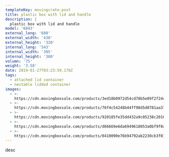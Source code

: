 ```yaml
---
templateKey: movingcrate-post
title: plastic box with lid and handle
description: |
  plastic box with lid and handle
model: '6843'
external_long: '680'
external_width: '430'
external_height: '320'
internal_long: '543'
internal_width: '395'
internal_height: '300'
volumn: '75'
weight: '3.58'
date: 2019-01-27T03:23:59.178Z
tags:
  - attached lid container
  - nestable lidded container
images:
  - >-
    https://cdn.movingboxsale.com/products/3ed18b0972d54cd78b5e09f2f24c0b0e.jpg
  - >-
    https://cdn.movingboxsale.com/products/76f4c54248b44ff98d5d0781aa3755a2.jpg
  - >-
    https://cdn.movingboxsale.com/products/920185fe35dd432a9c05238c20163996.jpg
  - >-
    https://cdn.movingboxsale.com/products/d66669e6da6949618053a0bf9f0a902d.jpg
  - >-
    https://cdn.movingboxsale.com/products/0410090e76b94792ab2230cb3f01848c.jpg
---
```

desc
